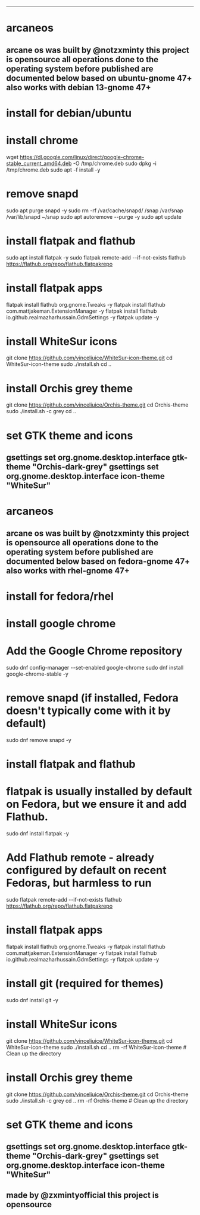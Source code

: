 -------------------------------------------------------------------------------------------------------------------------------------------------
# arcaneos
arcane os was built by @notzxminty this project is opensource all operations done to the operating system before published are documented below
based on ubuntu-gnome 47+ also works with debian 13-gnome 47+
-------------------------------------------------------------------------------------------------------------------------------------------------
# install for debian/ubuntu
# install chrome
wget https://dl.google.com/linux/direct/google-chrome-stable_current_amd64.deb -O /tmp/chrome.deb
sudo dpkg -i /tmp/chrome.deb
sudo apt -f install -y

# remove snapd
sudo apt purge snapd -y
sudo rm -rf /var/cache/snapd/ /snap /var/snap /var/lib/snapd ~/snap
sudo apt autoremove --purge -y
sudo apt update

# install flatpak and flathub
sudo apt install flatpak -y
sudo flatpak remote-add --if-not-exists flathub https://flathub.org/repo/flathub.flatpakrepo

# install flatpak apps
flatpak install flathub org.gnome.Tweaks -y
flatpak install flathub com.mattjakeman.ExtensionManager -y
flatpak install flathub io.github.realmazharhussain.GdmSettings -y
flatpak update -y

# install WhiteSur icons
git clone https://github.com/vinceliuice/WhiteSur-icon-theme.git
cd WhiteSur-icon-theme
sudo ./install.sh
cd ..

# install Orchis grey theme
git clone https://github.com/vinceliuice/Orchis-theme.git
cd Orchis-theme
sudo ./install.sh -c grey
cd ..

# set GTK theme and icons
gsettings set org.gnome.desktop.interface gtk-theme "Orchis-dark-grey"
gsettings set org.gnome.desktop.interface icon-theme "WhiteSur"
-------------------------------------------------------------------------------------------------------------------------------------------------
# arcaneos
arcane os was built by @notzxminty this project is opensource all operations done to the operating system before published are documented below
based on fedora-gnome 47+ also works with rhel-gnome 47+
-------------------------------------------------------------------------------------------------------------------------------------------------
# install for fedora/rhel
# install google chrome
# Add the Google Chrome repository
sudo dnf config-manager --set-enabled google-chrome
sudo dnf install google-chrome-stable -y

# remove snapd (if installed, Fedora doesn't typically come with it by default)
sudo dnf remove snapd -y

# install flatpak and flathub
# flatpak is usually installed by default on Fedora, but we ensure it and add Flathub.
sudo dnf install flatpak -y
# Add Flathub remote - already configured by default on recent Fedoras, but harmless to run
sudo flatpak remote-add --if-not-exists flathub https://flathub.org/repo/flathub.flatpakrepo

# install flatpak apps
flatpak install flathub org.gnome.Tweaks -y
flatpak install flathub com.mattjakeman.ExtensionManager -y
flatpak install flathub io.github.realmazharhussain.GdmSettings -y
flatpak update -y

# install git (required for themes)
sudo dnf install git -y

# install WhiteSur icons
git clone https://github.com/vinceliuice/WhiteSur-icon-theme.git
cd WhiteSur-icon-theme
sudo ./install.sh
cd ..
rm -rf WhiteSur-icon-theme # Clean up the directory

# install Orchis grey theme
git clone https://github.com/vinceliuice/Orchis-theme.git
cd Orchis-theme
sudo ./install.sh -c grey
cd ..
rm -rf Orchis-theme # Clean up the directory

# set GTK theme and icons
gsettings set org.gnome.desktop.interface gtk-theme "Orchis-dark-grey"
gsettings set org.gnome.desktop.interface icon-theme "WhiteSur"
-------------------------------------------------------------------------------------------------------------------------------------------------
made by @zxmintyofficial this project is opensource
-------------------------------------------------------------------------------------------------------------------------------------------------
